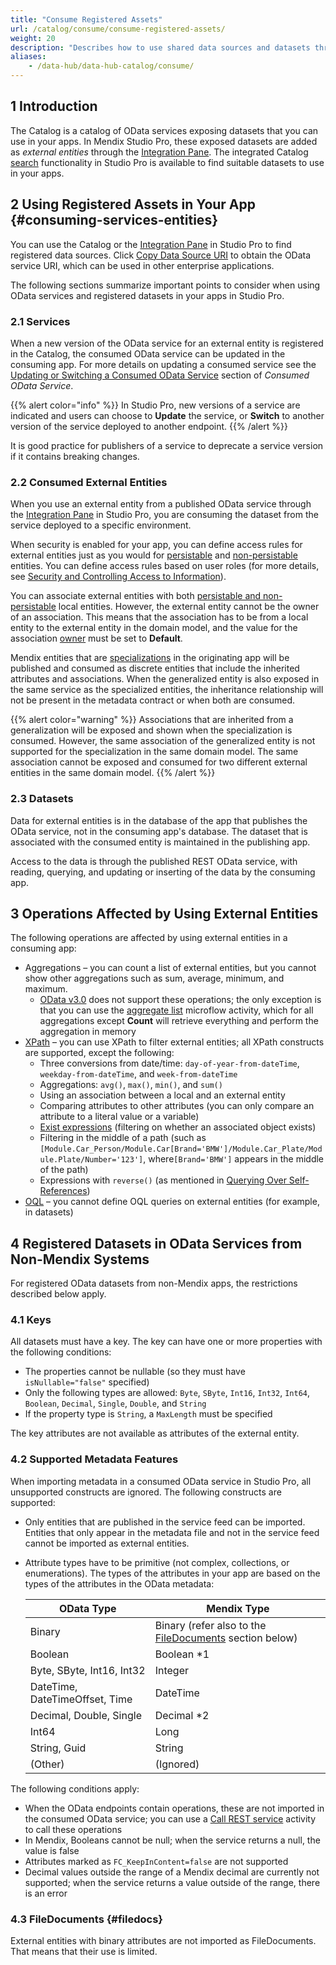 ```yaml
---
title: "Consume Registered Assets"
url: /catalog/consume/consume-registered-assets/
weight: 20
description: "Describes how to use shared data sources and datasets through the Catalog."
aliases:
    - /data-hub/data-hub-catalog/consume/
---
```


## 1 Introduction

The Catalog is a catalog of OData services exposing datasets that you can use in your apps. In Mendix Studio Pro, these exposed datasets are added as *external entities* through the [Integration Pane](/refguide/integration-pane/). The integrated Catalog [search](/catalog/search/) functionality in Studio Pro is available to find suitable datasets to use in your apps. 

## 2 Using Registered Assets in Your App {#consuming-services-entities}

You can use the Catalog or the [Integration Pane](/refguide/integration-pane/) in Studio Pro to find registered data sources. Click [Copy Data Source URI](/catalog/manage/search/#service-details) to  obtain the OData service URI, which can be used in other enterprise applications.

The following sections summarize important points to consider when using OData services and registered datasets in your apps in Studio Pro.

### 2.1 Services

When a new version of the OData service for an external entity is registered in the Catalog, the consumed OData service can be updated in the consuming app. For more details on updating a consumed service see the [Updating or Switching a Consumed OData Service](/refguide/consumed-odata-service/#updating) section of *Consumed OData Service*.

{{% alert color="info" %}}
In Studio Pro, new versions of a service are indicated and users can choose to **Update** the service, or **Switch** to another version of the service deployed to another endpoint.
{{% /alert %}}

It is good practice for publishers of a service to deprecate a service version if it contains breaking changes. 

### 2.2 Consumed External Entities

When you use an external entity from a published OData service through the [Integration Pane](/refguide/integration-pane/) in Studio Pro, you are consuming the dataset from the service  deployed to a specific environment. 

When security is enabled for your app, you can define access rules for external entities just as you would for [persistable](/refguide/persistability/#persistable) and [non-persistable](/refguide/persistability/#non-persistable) entities. You can define access rules based on user roles (for more details, see [Security and Controlling Access to Information](/catalog/security/)).

You can associate external entities with both [persistable and non-persistable](/refguide/persistability/) local entities. However, the external entity cannot be the owner of an association. This means that the association has to be from a local entity to the external entity in the domain model, and the value for the association [owner](/refguide/associations/#ownership) must be set to **Default**.

Mendix entities that are [specializations](/refguide/generalization-and-association/) in the originating app will be published and consumed as discrete entities that include the inherited attributes and associations. When the generalized entity is also exposed in the same service as the specialized entities, the inheritance relationship will not be present in the metadata contract or when both are consumed. 

{{% alert color="warning" %}}
Associations that are inherited from a generalization will be exposed and shown when the specialization is consumed. However, the same association of the generalized entity is not supported for the specialization in the same domain model. The same association cannot be exposed and consumed for two different external entities in the same domain model.
{{% /alert %}}

### 2.3 Datasets

Data for external entities is in the database of the app that publishes the OData service, not in the consuming app's database. The dataset that is associated with the consumed entity is maintained in the publishing app.

Access to the data is through the published REST OData service, with reading, querying, and updating or inserting of the data by the consuming app.

## 3 Operations Affected by Using External Entities

The following operations are affected by using external entities in a consuming app:

* Aggregations – you can count a list of external entities, but you cannot show other aggregations such as sum, average, minimum, and maximum.
    * [OData v3.0](https://www.odata.org/documentation/odata-version-3-0/) does not support these operations; the only exception is that you can use the [aggregate list](/refguide/aggregate-list/) microflow activity, which for all aggregations except **Count** will retrieve everything and perform the aggregation in memory
* [XPath](/refguide/xpath/) – you can use XPath to filter external entities; all XPath constructs are supported, except the following:
    * Three conversions from date/time: `day-of-year-from-dateTime`, `weekday-from-dateTime`, and `week-from-dateTime`
    * Aggregations: `avg()`, `max()`, `min()`, and `sum()`
    * Using an association between a local and an external entity
    * Comparing attributes to other attributes (you can only compare an attribute to a literal value or a variable)
    * [Exist expressions](/refguide/xpath-expressions/#exist) (filtering on whether an associated object exists)
    * Filtering in the middle of a path (such as `[Module.Car_Person/Module.Car[Brand='BMW']/Module.Car_Plate/Module.Plate/Number='123']`, where`[Brand='BMW']` appears in the middle of the path)
    * Expressions with `reverse()` (as mentioned in [Querying Over Self-References](/refguide/query-over/))
* [OQL](/refguide/oql/) – you cannot define OQL queries on external entities (for example, in datasets)

## 4 Registered Datasets in OData Services from Non-Mendix Systems

For registered OData datasets from non-Mendix apps, the restrictions described below apply.

### 4.1 Keys

All datasets must have a key. The key can have one or more properties with the following conditions:

* The properties cannot be nullable (so they must have `isNullable="false"` specified)
* Only the following types are allowed: `Byte`, `SByte`, `Int16`, `Int32`, `Int64`,     `Boolean`, `Decimal`, `Single`, `Double`, and `String`
* If the property type is `String`, a `MaxLength` must be specified

The key attributes are not available as attributes of the external entity.

### 4.2 Supported Metadata Features

When importing metadata in a consumed OData service in Studio Pro, all unsupported constructs are ignored. The following constructs are supported:

* Only entities that are published in the service feed can be imported. Entities that only appear in the metadata file and not in the service feed cannot be imported as external entities.
* Attribute types have to be primitive (not complex, collections, or enumerations). The types of the attributes in your app are based on the types of the attributes in the OData metadata:

    | OData Type | Mendix Type |
    | --- | --- |
    | Binary | Binary (refer also to the [FileDocuments](#filedocs) section below) |
    | Boolean | Boolean \*1 |
    | Byte, SByte, Int16, Int32 | Integer |
    | DateTime, DateTimeOffset, Time | DateTime |
    | Decimal, Double, Single | Decimal \*2 |
    | Int64 | Long |
    | String, Guid | String |
    | (Other) | (Ignored) |

The following conditions apply:

* When the OData endpoints contain operations, these are not imported in the consumed OData service; you can use a [Call REST service](/refguide/call-rest-action/) activity to call these operations
* In Mendix, Booleans cannot be null; when the service returns a null, the value is false
* Attributes marked as `FC_KeepInContent=false` are not supported
* Decimal values outside the range of a Mendix decimal are currently not supported; when the service returns a value outside of the range, there is an error

### 4.3 FileDocuments {#filedocs}

External entities with binary attributes are not imported as FileDocuments. That means that their use is limited.
